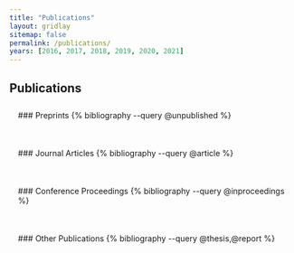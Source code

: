 ```yaml
---
title: "Publications"
layout: gridlay
sitemap: false
permalink: /publications/
years: [2016, 2017, 2018, 2019, 2020, 2021]
---
```


<style>
.jumbotron{
    padding:3%;
    padding-bottom:10px;
    padding-top:10px;
    margin-top:10px;
    margin-bottom:30px;
}
</style>

## Publications

<div class="jumbotron">
### Preprints
{% bibliography --query @unpublished %}
</div>

<div class="jumbotron">
### Journal Articles
{% bibliography --query @article %}
</div>

<div class="jumbotron">
### Conference Proceedings
{% bibliography --query @inproceedings %}
</div>

<div class="jumbotron">
### Other Publications
{% bibliography --query @thesis,@report %}
</div>

